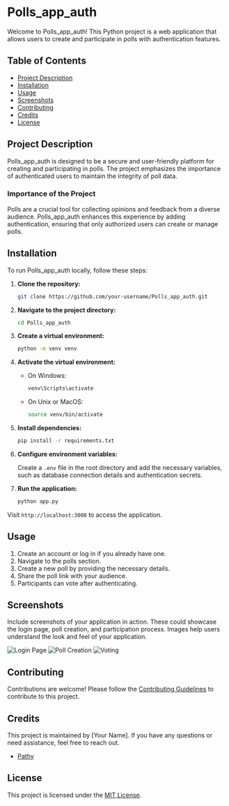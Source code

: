 # Polls_app_auth

Welcome to Polls_app_auth! This Python project is a web application that allows users to create and participate in polls with authentication features.

## Table of Contents

- [Project Description](#project-description)
- [Installation](#installation)
- [Usage](#usage)
- [Screenshots](#screenshots)
- [Contributing](#contributing)
- [Credits](#credits)
- [License](#license)

## Project Description

Polls_app_auth is designed to be a secure and user-friendly platform for creating and participating in polls. The project emphasizes the importance of authenticated users to maintain the integrity of poll data.

### Importance of the Project

Polls are a crucial tool for collecting opinions and feedback from a diverse audience. Polls_app_auth enhances this experience by adding authentication, ensuring that only authorized users can create or manage polls.

## Installation

To run Polls_app_auth locally, follow these steps:

1. **Clone the repository:**

    ```bash
    git clone https://github.com/your-username/Polls_app_auth.git
    ```

2. **Navigate to the project directory:**

    ```bash
    cd Polls_app_auth
    ```

3. **Create a virtual environment:**

    ```bash
    python -m venv venv
    ```

4. **Activate the virtual environment:**

    - On Windows:

        ```bash
        venv\Scripts\activate
        ```

    - On Unix or MacOS:

        ```bash
        source venv/bin/activate
        ```

5. **Install dependencies:**

    ```bash
    pip install -r requirements.txt
    ```

6. **Configure environment variables:**

    Create a `.env` file in the root directory and add the necessary variables, such as database connection details and authentication secrets.

7. **Run the application:**

    ```bash
    python app.py
    ```

Visit `http://localhost:3000` to access the application.

## Usage

1. Create an account or log in if you already have one.
2. Navigate to the polls section.
3. Create a new poll by providing the necessary details.
4. Share the poll link with your audience.
5. Participants can vote after authenticating.

## Screenshots

Include screenshots of your application in action. These could showcase the login page, poll creation, and participation process. Images help users understand the look and feel of your application.

![Login Page](screenshots/login.png)
![Poll Creation](screenshots/poll_creation.png)
![Voting](screenshots/voting.png)

## Contributing

Contributions are welcome! Please follow the [Contributing Guidelines](CONTRIBUTING.md) to contribute to this project.

## Credits

This project is maintained by [Your Name]. If you have any questions or need assistance, feel free to reach out.

- [Pathy](https://github.com/tshamala-pathy)


## License

This project is licensed under the [MIT License](LICENSE).
